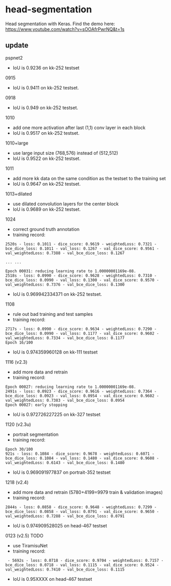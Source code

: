 # head-segmentation
Head segmentation with Keras.
Find the demo here: https://www.youtube.com/watch?v=sOOAfrPwrNQ&t=1s

## update
pspnet2

- IoU is 0.9236 on kk-252 testset

0915

- IoU is 0.9411 on kk-252 testset.

0918

- IoU is 0.949 on kk-252 testset.

1010

- add one more activation after last (1,1) conv layer in each block
- IoU is 0.9517 on kk-252 testset.

1010+large

- use large input size (768,576) instead of (512,512)
- IoU is 0.9522 on kk-252 testset.

1011

- add more kk data on the same condition as the testset to the training set
- IoU is 0.9647 on kk-252 testset.

1013+dilated

- use dilated convolution layers for the center block
- IoU is 0.9689 on kk-252 testset.

1024

- correct ground truth annotation
- training record: 
```
2520s - loss: 0.1011 - dice_score: 0.9619 - weightedLoss: 0.7321 - bce_dice_loss: 0.1011 - val_loss: 0.1267 - val_dice_score: 0.9561 - val_weightedLoss: 0.7388 - val_bce_dice_loss: 0.1267

... ...

Epoch 00031: reducing learning rate to 1.00000001169e-08.
2518s - loss: 0.0990 - dice_score: 0.9628 - weightedLoss: 0.7310 - bce_dice_loss: 0.0990 - val_loss: 0.1300 - val_dice_score: 0.9570 - val_weightedLoss: 0.7376 - val_bce_dice_loss: 0.1300
```

- IoU is 0.969942334371 on kk-252 testset.

1108
- rule out bad training and test samples
- training record:
```
2717s - loss: 0.0990 - dice_score: 0.9634 - weightedLoss: 0.7290 - bce_dice_loss: 0.0990 - val_loss: 0.1177 - val_dice_score: 0.9602 - val_weightedLoss: 0.7334 - val_bce_dice_loss: 0.1177
Epoch 16/100
```
- IoU is 0.974359960128 on kk-111 testset

1116 (v2.3)
- add more data and retrain
- training record:
```
Epoch 00027: reducing learning rate to 1.00000001169e-08.
2491s - loss: 0.0923 - dice_score: 0.9616 - weightedLoss: 0.7364 - bce_dice_loss: 0.0923 - val_loss: 0.0954 - val_dice_score: 0.9602 - val_weightedLoss: 0.7383 - val_bce_dice_loss: 0.0954
Epoch 00027: early stopping
```
- IoU is 0.972726227225 on kk-327 testset

1120 (v2.3u)
- portrait segmentation
- training record:
```
Epoch 30/100
921s - loss: 0.1084 - dice_score: 0.9678 - weightedLoss: 0.6071 - bce_dice_loss: 0.1084 - val_loss: 0.1480 - val_dice_score: 0.9608 - val_weightedLoss: 0.6143 - val_bce_dice_loss: 0.1480
```
- IoU is 0.969091977837 on portrait-352 testset

1218 (v2.4)
- add more data and retrain (5780+4199=9979 train & validation images)
- training record:
```
2844s - loss: 0.0858 - dice_score: 0.9648 - weightedLoss: 0.7299 - bce_dice_loss: 0.0858 - val_loss: 0.0791 - val_dice_score: 0.9650 - val_weightedLoss: 0.7288 - val_bce_dice_loss: 0.0791
```
- IoU is 0.974909528025 on head-467 testset

0123 (v2.5) TODO
- use TiramisuNet
- training record:
```
 - 5692s - loss: 0.0718 - dice_score: 0.9704 - weightedLoss: 0.7157 - bce_dice_loss: 0.0718 - val_loss: 0.1115 - val_dice_score: 0.9524 - val_weightedLoss: 0.7410 - val_bce_dice_loss: 0.1115
```
- IoU is 0.95XXXX on head-467 testset
